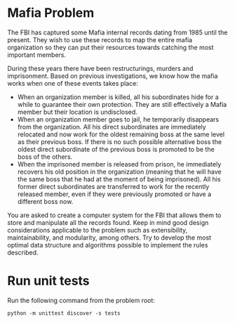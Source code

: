 Mafia Problem
====

The FBI has captured some Mafia internal records dating from 1985 until the present. They wish to use these records to map the entire mafia organization so they can put their resources towards catching the most important members.

During these years there have been restructurings, murders and imprisonment. Based on previous investigations, we know how the mafia works when one of these events takes place:

- When an organization member is killed, all his subordinates hide for a while to guarantee their own protection. They are still effectively a Mafia member but their location is undisclosed.
- When an organization member goes to jail, he temporarily disappears from the organization. All his direct subordinates are immediately relocated and now work for the oldest remaining boss at the same level as their previous boss. If there is no such possible alternative boss the oldest direct subordinate of the previous boss is promoted to be the boss of the others.
- When the imprisoned member is released from prison, he immediately recovers his old position in the organization (meaning that he will have the same boss that he had at the moment of being imprisoned). All his former direct subordinates are transferred to work for the recently released member, even if they were previously promoted or have a different boss now.

You are asked to create a computer system for the FBI that allows them to store and manipulate all the records found. Keep in mind good design considerations applicable to the problem such as extensibility, maintainability, and modularity, among others. Try to develop the most optimal data structure and algorithms possible to implement the rules described.

Run unit tests
====
Run the following command from the problem root:

```
python -m unittest discover -s tests
```
